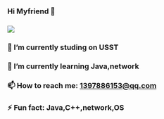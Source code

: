 ### Hi Myfriend 👋
### ![](https://github-readme-stats.vercel.app/api?username=wannan123)
### 🔭 I’m currently studing on USST
### 🌱 I’m currently learning Java,network
### 📫 How to reach me: 1397886153@qq.com
### ⚡ Fun fact: Java,C++,network,OS
<!--
**wannan123/wannan123** is a ✨ _special_ ✨ repository because its `README.md` (this file) appears on your GitHub profile.


Here are some ideas to get you started:


- 🌱 I’m currently learning Java,network

- 📫 How to reach me: 1397886153@qq.com
- 😄 Pronouns: ...
- ⚡ Fun fact: Java,C++,network,OS
-->
